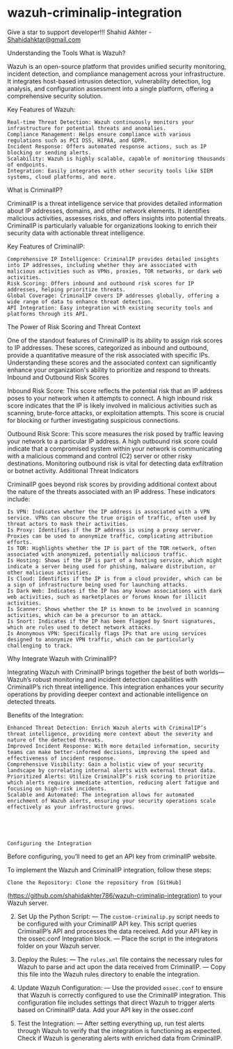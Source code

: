 # wazuh-criminalip-integration



Give a star to support developer!!!
Shahid Akhter - Shahidahktar@gmail.com



Understanding the Tools
What is Wazuh?

Wazuh is an open-source platform that provides unified security monitoring, incident detection, and compliance management across your infrastructure. It integrates host-based intrusion detection, vulnerability detection, log analysis, and configuration assessment into a single platform, offering a comprehensive security solution.

Key Features of Wazuh:

    Real-time Threat Detection: Wazuh continuously monitors your infrastructure for potential threats and anomalies.
    Compliance Management: Helps ensure compliance with various regulations such as PCI DSS, HIPAA, and GDPR.
    Incident Response: Offers automated response actions, such as IP blocking or sending alerts.
    Scalability: Wazuh is highly scalable, capable of monitoring thousands of endpoints.
    Integration: Easily integrates with other security tools like SIEM systems, cloud platforms, and more.

What is CriminalIP?

CriminalIP is a threat intelligence service that provides detailed information about IP addresses, domains, and other network elements. It identifies malicious activities, assesses risks, and offers insights into potential threats. CriminalIP is particularly valuable for organizations looking to enrich their security data with actionable threat intelligence.

Key Features of CriminalIP:

    Comprehensive IP Intelligence: CriminalIP provides detailed insights into IP addresses, including whether they are associated with malicious activities such as VPNs, proxies, TOR networks, or dark web activities.
    Risk Scoring: Offers inbound and outbound risk scores for IP addresses, helping prioritize threats.
    Global Coverage: CriminalIP covers IP addresses globally, offering a wide range of data to enhance threat detection.
    API Integration: Easy integration with existing security tools and platforms through its API.

The Power of Risk Scoring and Threat Context

One of the standout features of CriminalIP is its ability to assign risk scores to IP addresses. These scores, categorized as inbound and outbound, provide a quantitative measure of the risk associated with specific IPs. Understanding these scores and the associated context can significantly enhance your organization's ability to prioritize and respond to threats.
Inbound and Outbound Risk Scores

Inbound Risk Score: This score reflects the potential risk that an IP address poses to your network when it attempts to connect. A high inbound risk score indicates that the IP is likely involved in malicious activities such as scanning, brute-force attacks, or exploitation attempts. This score is crucial for blocking or further investigating suspicious connections.

Outbound Risk Score: This score measures the risk posed by traffic leaving your network to a particular IP address. A high outbound risk score could indicate that a compromised system within your network is communicating with a malicious command and control (C2) server or other risky destinations. Monitoring outbound risk is vital for detecting data exfiltration or botnet activity.
Additional Threat Indicators

CriminalIP goes beyond risk scores by providing additional context about the nature of the threats associated with an IP address. These indicators include:

    Is VPN: Indicates whether the IP address is associated with a VPN service. VPNs can obscure the true origin of traffic, often used by threat actors to mask their activities.
    Is Proxy: Identifies if the IP address is using a proxy server. Proxies can be used to anonymize traffic, complicating attribution efforts.
    Is TOR: Highlights whether the IP is part of the TOR network, often associated with anonymized, potentially malicious traffic.
    Is Hosting: Shows if the IP is part of a hosting service, which might indicate a server being used for phishing, malware distribution, or other malicious activities.
    Is Cloud: Identifies if the IP is from a cloud provider, which can be a sign of infrastructure being used for launching attacks.
    Is Dark Web: Indicates if the IP has any known associations with dark web activities, such as marketplaces or forums known for illicit activities.
    Is Scanner: Shows whether the IP is known to be involved in scanning activities, which can be a precursor to an attack.
    Is Snort: Indicates if the IP has been flagged by Snort signatures, which are rules used to detect network attacks.
    Is Anonymous VPN: Specifically flags IPs that are using services designed to anonymize VPN traffic, which can be particularly challenging to track.

Why Integrate Wazuh with CriminalIP?

Integrating Wazuh with CriminalIP brings together the best of both worlds—Wazuh’s robust monitoring and incident detection capabilities with CriminalIP’s rich threat intelligence. This integration enhances your security operations by providing deeper context and actionable intelligence on detected threats.

Benefits of the Integration:

    Enhanced Threat Detection: Enrich Wazuh alerts with CriminalIP’s threat intelligence, providing more context about the severity and nature of the detected threats.
    Improved Incident Response: With more detailed information, security teams can make better-informed decisions, improving the speed and effectiveness of incident response.
    Comprehensive Visibility: Gain a holistic view of your security landscape by correlating internal alerts with external threat data.
    Prioritized Alerts: Utilize CriminalIP’s risk scoring to prioritize which alerts require immediate attention, reducing alert fatigue and focusing on high-risk incidents.
    Scalable and Automated: The integration allows for automated enrichment of Wazuh alerts, ensuring your security operations scale effectively as your infrastructure grows.





    Configuring the Integration

Before configuring, you’ll need to get an API key from criminalIP website.

To implement the Wazuh and CriminalIP integration, follow these steps:

    Clone the Repository: Clone the repository from [GitHub]

(https://github.com/shahidakhter786/wazuh-criminalip-integration) to your Wazuh server.

2. Set Up the Python Script:
— The `custom-criminalip.py` script needs to be configured with your CriminalIP API key. This script queries CriminalIP’s API and processes the data received. Add your API key in the ossec.conf Integration block.
— Place the script in the integratons folder on your Wazuh server.

3. Deploy the Rules:
— The `rules.xml` file contains the necessary rules for Wazuh to parse and act upon the data received from CriminalIP.
— Copy this file into the Wazuh rules directory to enable the integration.

4. Update Wazuh Configuration:
— Use the provided `ossec.conf` to ensure that Wazuh is correctly configured to use the CriminalIP integration. This configuration file includes settings that direct Wazuh to trigger alerts based on CriminalIP data. Add your API key in the ossec.conf 

5. Test the Integration:
— After setting everything up, run test alerts through Wazuh to verify that the integration is functioning as expected. Check if Wazuh is generating alerts with enriched data from CriminalIP.
